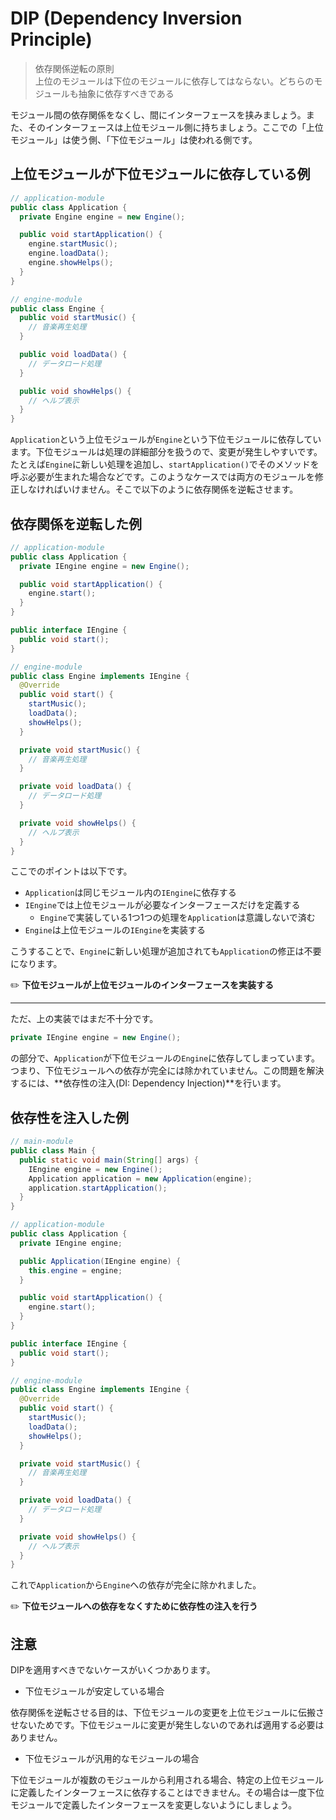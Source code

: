 # DIP (Dependency Inversion Principle)
> 依存関係逆転の原則  
> 上位のモジュールは下位のモジュールに依存してはならない。どちらのモジュールも抽象に依存すべきである

モジュール間の依存関係をなくし、間にインターフェースを挟みましょう。また、そのインターフェースは上位モジュール側に持ちましょう。ここでの「上位モジュール」は使う側、「下位モジュール」は使われる側です。

## 上位モジュールが下位モジュールに依存している例
```java
// application-module
public class Application {
  private Engine engine = new Engine();

  public void startApplication() {
    engine.startMusic();
    engine.loadData();
    engine.showHelps();
  }
}

// engine-module
public class Engine {
  public void startMusic() {
    // 音楽再生処理
  }

  public void loadData() {
    // データロード処理
  }

  public void showHelps() {
    // ヘルプ表示
  }
}
```

`Application`という上位モジュールが`Engine`という下位モジュールに依存しています。下位モジュールは処理の詳細部分を扱うので、変更が発生しやすいです。たとえば`Engine`に新しい処理を追加し、`startApplication()`でそのメソッドを呼ぶ必要が生まれた場合などです。このようなケースでは両方のモジュールを修正しなければいけません。そこで以下のように依存関係を逆転させます。

## 依存関係を逆転した例
```java
// application-module
public class Application {
  private IEngine engine = new Engine();

  public void startApplication() {
    engine.start();
  }
}

public interface IEngine {
  public void start();
}

// engine-module
public class Engine implements IEngine {
  @Override
  public void start() {
    startMusic();
    loadData();
    showHelps();
  }

  private void startMusic() {
    // 音楽再生処理
  }

  private void loadData() {
    // データロード処理
  }

  private void showHelps() {
    // ヘルプ表示
  }
}
```

ここでのポイントは以下です。
- `Application`は同じモジュール内の`IEngine`に依存する
- `IEngine`では上位モジュールが必要なインターフェースだけを定義する
  - `Engine`で実装している1つ1つの処理を`Application`は意識しないで済む
- `Engine`は上位モジュールの`IEngine`を実装する

こうすることで、`Engine`に新しい処理が追加されても`Application`の修正は不要になります。

:pencil2: **下位モジュールが上位モジュールのインターフェースを実装する**

---

ただ、上の実装ではまだ不十分です。
```java
private IEngine engine = new Engine();
```
の部分で、`Application`が下位モジュールの`Engine`に依存してしまっています。つまり、下位モジュールへの依存が完全には除かれていません。この問題を解決するには、**依存性の注入(DI: Dependency Injection)**を行います。

## 依存性を注入した例
```java
// main-module
public class Main {
  public static void main(String[] args) {
    IEngine engine = new Engine();
    Application application = new Application(engine);
    application.startApplication();
  }
}

// application-module
public class Application {
  private IEngine engine;

  public Application(IEngine engine) {
    this.engine = engine;
  }

  public void startApplication() {
    engine.start();
  }
}

public interface IEngine {
  public void start();
}

// engine-module
public class Engine implements IEngine {
  @Override
  public void start() {
    startMusic();
    loadData();
    showHelps();
  }

  private void startMusic() {
    // 音楽再生処理
  }

  private void loadData() {
    // データロード処理
  }

  private void showHelps() {
    // ヘルプ表示
  }
}
```

これで`Application`から`Engine`への依存が完全に除かれました。

:pencil2: **下位モジュールへの依存をなくすために依存性の注入を行う**

## 注意
DIPを適用すべきでないケースがいくつかあります。
- 下位モジュールが安定している場合

依存関係を逆転させる目的は、下位モジュールの変更を上位モジュールに伝搬させないためです。下位モジュールに変更が発生しないのであれば適用する必要はありません。

- 下位モジュールが汎用的なモジュールの場合

下位モジュールが複数のモジュールから利用される場合、特定の上位モジュールに定義したインターフェースに依存することはできません。その場合は一度下位モジュールで定義したインターフェースを変更しないようにしましょう。
